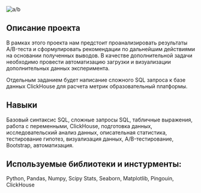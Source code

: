 ![a/b](https://user-images.githubusercontent.com/102512648/212336783-b18b6247-ec50-41c4-b687-81b4d7b2e979.png)


## Описание проекта 

В рамках этого проекта нам предстоит проанализировать результаты A/B-теста и сформулировать рекомендации по дальнейшим действиями на основании полученных выводов. В качестве дополнительной задачи необходимо провести автоматизацию загрузки и визуализации дополнительных данных эксперимента.

Отдельным заданием будет написание сложного SQL запроса к базе данных ClickHouse для расчета метрик образовательный платформы.

## Навыки 

Базовый синтаксис SQL, сложные запросы SQL, табличные выражения, работа с переменными, ClickHouse, подготовка данных, исследовательский анализ данных, описательная статистика, тестирование гипотез, визуализация данных, A/B-тестирование, Bootstrap, автоматизация.

## Используемые библиотеки и инстурменты:

Python, Pandas, Numpy, Scipy Stats, Seaborn, Matplotlib, Pingouin, ClickHouse
